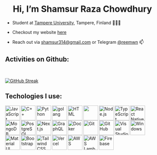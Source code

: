 <h1 align='center'> Hi, I’m Shamsur Raza Chowdhury </h1>

- Student at [Tampere University](https://www.tuni.fi/en), Tampere, Finland 🧑🏽‍🎓

- Checkout my website [here](https://shamsur.codes/)
- Reach out via shamsur314@gmail.com or Telegram [@reemwn](https://t.me/reemwn) 📫

## Activities on Github:

<br/>

[![GitHub Streak](http://github-readme-streak-stats.herokuapp.com?user=shamsch&theme=dark&date_format=M%20j%5B%2C%20Y%5D)](https://git.io/streak-stats)


## Techologies I use:

<div> 
    <!-- javascript logo -->
    <img src="https://img.icons8.com/color/48/000000/javascript.png" alt="JavaScript" align="left" width="48" height="48">
    <!-- c++ logo -->
    <img src="https://img.icons8.com/color/48/000000/c-plus-plus.png" alt="C++" align="left" width="48" height="48">
    <!-- python logo -->
    <img src="https://img.icons8.com/color/48/000000/python.png" alt="Python" align="left" width="48" height="48">
     <!-- golang logo -->
    <img src="https://img.icons8.com/color/48/000000/golang.png" alt="golang" align="left" width="48" height="48">
    <!-- html logo -->
    <img src="https://img.icons8.com/color/48/000000/html-5.png" alt="HTML" align="left" width="48" height="48">
    <!-- react logo -->
    <img src="https://img.icons8.com/plasticine/344/react.png" align="left" width="48" height="48">
    <!-- node logo -->
    <img src="https://img.icons8.com/color/48/000000/nodejs.png" alt="Node.js" align="left" width="48" height="48">
    <!-- typescript logo -->
    <img src="https://img.icons8.com/color/48/000000/typescript.png" alt="TypeScript" align="left" width="48" height="48">  
    <!-- react native logo-->
    <img src="https://img.icons8.com/dusk/344/react.png" alt="React Native" align="left" width="48" height="48">
    <!-- mongo db logo-->
    <img src="https://img.icons8.com/color/48/000000/mongodb.png" alt="MongoDB" align="left" width="48" height="48">
    <!-- postgresql logo-->
    <img src="https://img.icons8.com/color/48/000000/postgresql.png" alt="PostgreSQL" align="left" width="48" height="48">
    <!-- next js logo-->
    <img src="https://img.icons8.com/color/48/000000/nextjs.png" alt="Next.js" align="left" width="48" height="48">
    <!-- graphql logo-->
    <img src="https://img.icons8.com/color/48/000000/graphql.png" alt="GraphQL" align="left" width="48" height="48">
    <!-- docker logo-->
    <img src="https://img.icons8.com/color/48/000000/docker.png" alt="Docker" align="left" width="48" height="48">
    <!-- git logo-->
    <img src="https://img.icons8.com/color/48/000000/git.png" alt="Git" align="left" width="48" height="48">
    <!-- github logo-->
    <img src="https://img.icons8.com/color/48/000000/github.png" alt="GitHub" align="left" width="48" height="48">
    <!-- visual studio code logo-->
    <img src="https://img.icons8.com/color/344/visual-studio-code-2019.png" alt="Visual Studio Code" align="left" width="48" height="48">
    <!-- windows logo-->
    <img src="https://img.icons8.com/color/48/000000/windows-10.png" alt="Windows" align="left" width="48" height="48">
    <!-- materialui logo-->
    <img src="https://img.icons8.com/color/48/000000/material-ui.png" alt="Material UI" align="left" width="48" height="48">
    <!-- bootstrap logo-->
    <img src="https://img.icons8.com/color/48/000000/bootstrap.png" alt="Bootstrap" align="left" width="48" height="48">
    <!-- tailwind logo-->
    <img src="https://upload.wikimedia.org/wikipedia/commons/thumb/d/d5/Tailwind_CSS_Logo.svg/2048px-Tailwind_CSS_Logo.svg.png" alt="Tailwind CSS" align="left" width="48" height="48">
    <!-- vercel logo -->
    <img src="https://www.svgrepo.com/show/327408/logo-vercel.svg" alt="Vercel" align="left" width="48" height="48">
    <!-- aws logo -->
    <img src="https://img.icons8.com/color/48/000000/amazon-web-services.png" alt="AWS" align="left" width="48" height="48">
    <!-- aws lambda --->
    <img src="https://cdn.worldvectorlogo.com/logos/aws-lambda-1.svg" alt="AWS Lambda" align="left" width="48" height="48">
    <!-- firebase logo -->
    <img src="https://img.icons8.com/color/48/000000/firebase.png" alt="Firebase" align="left" width="48" height="48">
   
</div>

<br/>

<!---
shamsch/shamsch is a ✨ special ✨ repository because its `README.md` (this file) appears on your GitHub profile.
You can click the Preview link to take a look at your changes.
--->
